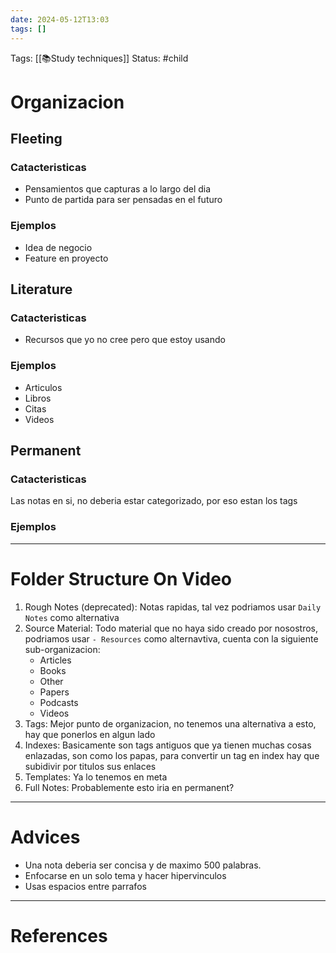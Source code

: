 ```yaml
---
date: 2024-05-12T13:03
tags: []
---
```

Tags: [[📚Study techniques]]
Status: #child

# Organizacion
## Fleeting
### Catacteristicas
- Pensamientos que capturas a lo largo del dia
- Punto de partida para ser pensadas en el futuro
### Ejemplos
- Idea de negocio
- Feature en proyecto
## Literature
### Catacteristicas
- Recursos que yo no cree pero que estoy usando

### Ejemplos
- Articulos
- Libros
- Citas
- Videos
## Permanent
### Catacteristicas
Las notas en si, no deberia estar categorizado, por eso estan los tags
### Ejemplos

---

# Folder Structure On Video
1. Rough Notes (deprecated): Notas rapidas, tal vez podriamos usar `Daily Notes` como alternativa
3. Source Material: Todo material que no haya sido creado por nosostros, podriamos usar `- Resources` como alternavtiva, cuenta con la siguiente sub-organizacion:
	- Articles
	- Books
	- Other
	- Papers
	- Podcasts
	- Videos
4. Tags: Mejor punto de organizacion, no tenemos una alternativa a esto, hay que ponerlos en algun lado
5. Indexes: Basicamente son tags antiguos que ya tienen muchas cosas enlazadas, son como los papas, para convertir un tag en index hay que subidivir por titulos sus enlaces
6. Templates: Ya lo tenemos en meta
7. Full Notes: Probablemente esto iria en permanent?

---

# Advices

- Una nota deberia ser concisa y de maximo 500 palabras.
- Enfocarse en un solo tema y hacer hipervinculos
- Usas espacios entre parrafos

---
# References